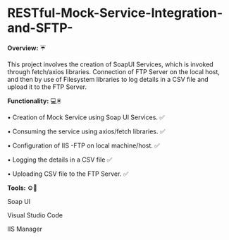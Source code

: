 # RESTful-Mock-Service-Integration-and-SFTP-

**Overview:** ☔  

This project involves the creation of SoapUI Services, which is invoked through fetch/axios libraries. Connection of FTP Server on the local host, and then by use of Filesystem libraries to log details in a CSV file and upload it to the FTP Server.

**Functionality:**  💻🖲  

•	Creation of Mock Service using Soap UI Services. ✅   

•	Consuming the service using axios/fetch libraries. ✅   

•	Configuration of IIS -FTP on local machine/host. ✅  

•	Logging the details in a CSV file ✅   

•	Uploading CSV file to the FTP Server. ✅  

**Tools:**  ⚙🔧  

Soap UI  

Visual Studio Code  

IIS Manager

